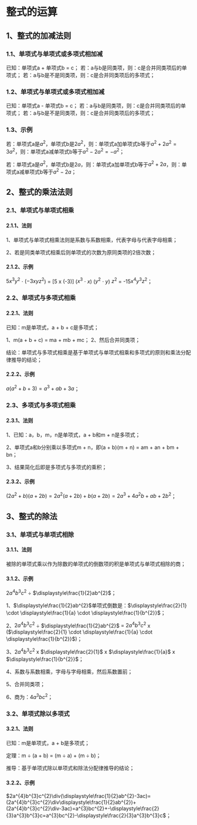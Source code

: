# 整式的运算

## 1、整式的加减法则
### 1.1、单项式与单项式或多项式相加减
已知：单项式a + 单项式b = c；
若：a与b是同类项，则：c是合并同类项后的单项式；
若：a与b是不是同类项，则：c是合并同类项后的多项式；

### 1.2、单项式与单项式或多项式相加减
已知：单项式a - 单项式b = c；
若：a与b是同类项，则：c是合并同类项后的单项式；
若：a与b是不是同类项，则：c是合并同类项后的多项式；

### 1.3、示例
若：单项式a是$a^{2}$，单项式b是$2a^{2}$，则：单项式a加单项式b等于$a^{2}+2a^{2}=3a^{2}$，则：单项式a减单项式b等于$a^{2}-2a^{2}=-a^{2}$；

若：单项式a是$a^{2}$，单项式b是$2a$，则：单项式a加单项式b等于$a^{2}+2a$，则：单项式a减单项式b等于$a^{2}-2a$；

## 2、整式的乘法法则
### 2.1、单项式与单项式相乘
#### 2.1.1、法则
1、单项式与单项式相乘法则是系数与系数相乘，代表字母与代表字母相乘；

2、若是同类单项式相乘后则单项式的次数为原同类项的2倍次数；

#### 2.1.2、示例
$5x^{3}y^{2}$ $\cdot$ ($-3xyz^2$) = [5 x (-3)] ($x^{3}$ $\cdot$ $x$) ($y^{2}$ $\cdot$ $y$) $z^{2}$ = -15$x^{4}y^{3}z^{2}$；

### 2.2、单项式与多项式相乘
#### 2.2.1、法则
已知：m是单项式，a + b + c是多项式；

1、m(a + b + c) = ma + mb + mc；
2、然后合并同类项；

结论：单项式与多项式相乘是基于单项式与单项式相乘和多项式的原则和乘法分配律推导的结论；

#### 2.2.2、示例
$a(a^{2}+b+3)=a^{3}+ab+3a$；

### 2.3、多项式与多项式相乘
#### 2.3.1、法则
1、已知：a，b，m，n是单项式，a + b和m + n是多项式；

2、单项式a和b分别乘以多项式m + n，即(a + b)(m + n) = am + an + bm + bn；

3、结果简化后即是多项式与多项式的乘积；

#### 2.3.2、示例
$(2a^{2}+b)(a+2b)=2a^{2}(a+2b)+b(a+2b)=2a^{3}+4a^{2}b+ab+2b^{2}$；

## 3、整式的除法
### 3.1、单项式与单项式相除
#### 3.1.1、法则
被除的单项式乘以作为除数的单项式的倒数项的积是单项式与单项式相除的商；

#### 3.1.2、示例
$2a^{4}b^{3}c^{2}$ $\div$ $\displaystyle\frac{1}{2}ab^{2}$；

1、$\displaystyle\frac{1}{2}ab^{2}$单项式倒数是：$\displaystyle\frac{2}{1} \cdot \displaystyle\frac{1}{a} \cdot \displaystyle\frac{1}{b^{2}}$；

2、$2a^{4}b^{3}c^{2}$ $\div$ $\displaystyle\frac{1}{2}ab^{2}$ = $2a^{4}b^{3}c^{2}$ x ($\displaystyle\frac{2}{1} \cdot \displaystyle\frac{1}{a} \cdot \displaystyle\frac{1}{b^{2}}$)；

3、$2a^{4}b^{3}c^{2}$ x $\displaystyle\frac{2}{1}$ x $\displaystyle\frac{1}{a}$ x $\displaystyle\frac{1}{b^{2}}$；

4、系数与系数相乘，字母与字母相乘，然后系数置前；

5、合并同类项；

6、商为：$4a^{3}bc^{2}$；

### 3.2、单项式除以多项式
#### 3.2.1、法则
已知：m是单项式，a + b是多项式；

定理：m $\div$ (a + b) = (m $\div$ a) + (m $\div$ b)；

推导：基于单项式除以单项式和除法分配律推导的结论；

#### 3.2.2、示例
$2a^{4}b^{3}c^{2}\div(\displaystyle\frac{1}{2}ab^{2}-3ac)=(2a^{4}b^{3}c^{2}\div\displaystyle\frac{1}{2}ab^{2})+(2a^{4}b^{3}c^{2}\div-3ac)=a^{3}bc^{2}+-\displaystyle\frac{2}{3}a^{3}b^{3}c=a^{3}bc^{2}-\displaystyle\frac{2}{3}a^{3}b^{3}c$；
